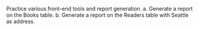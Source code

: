 Practice various front-end tools and report generation.
a. Generate a report on the Books table.
b. Generate a report on the Readers table with Seattle as address.
